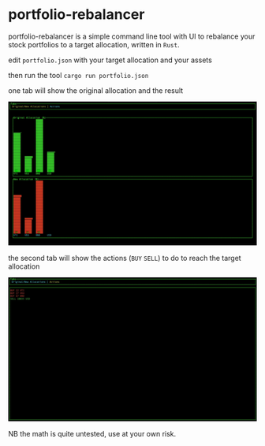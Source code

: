 # portfolio-rebalancer

portfolio-rebalancer is a simple command line tool with UI to rebalance your stock portfolios to a target allocation, written in `Rust`.

edit `portfolio.json` with your target allocation and your assets

then run the tool `cargo run portfolio.json`

one tab will show the original allocation and the result

![tab1](assets/tab1.jpg)

the second tab will show the actions (`BUY` `SELL`) to do to reach the target allocation

![tab2](assets/tab2.jpg)

NB the math is quite untested, use at your own risk.
